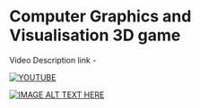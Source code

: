 # Computer Graphics and Visualisation 3D game
Video Description link -


[![YOUTUBE](https://img.youtube.com/vi/PL7SjTPM7lLFs6F967RB5l2yCup1VyCR05/0.jpg)]([https://www.youtube.com/watch?v=YOUTUBE_VIDEO_ID_HERE](https://www.youtube.com/playlist?list=PL7SjTPM7lLFs6F967RB5l2yCup1VyCR05))

[![IMAGE ALT TEXT HERE](http://img.youtube.com/vi/PL7SjTPM7lLFs6F967RB5l2yCup1VyCR05/0.jpg)]([http://www.youtube.com/watch?v=PL7SjTPM7lLFs6F967RB5l2yCup1VyCR05](https://www.youtube.com/playlist?list=PL7SjTPM7lLFs6F967RB5l2yCup1VyCR05))

